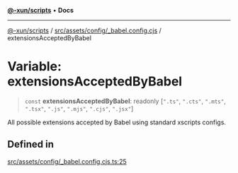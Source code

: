 [**@-xun/scripts**](../../../../../README.md) • **Docs**

***

[@-xun/scripts](../../../../../README.md) / [src/assets/config/\_babel.config.cjs](../README.md) / extensionsAcceptedByBabel

# Variable: extensionsAcceptedByBabel

> `const` **extensionsAcceptedByBabel**: readonly [`".ts"`, `".cts"`, `".mts"`, `".tsx"`, `".js"`, `".mjs"`, `".cjs"`, `".jsx"`]

All possible extensions accepted by Babel using standard xscripts configs.

## Defined in

[src/assets/config/\_babel.config.cjs.ts:25](https://github.com/Xunnamius/xscripts/blob/d89809b1811fb99fb24fbfe0c6960a0e087bcc27/src/assets/config/_babel.config.cjs.ts#L25)
